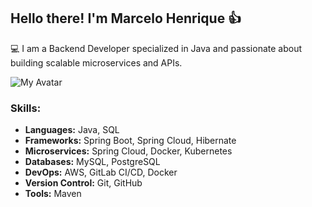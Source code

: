## Hello there! I'm Marcelo Henrique :+1:                                    


💻 I am a Backend Developer specialized in Java and passionate about building scalable microservices and APIs.

![My Avatar](https://i.pinimg.com/control/564x/a5/33/2b/a5332b64260d4b4c6cb9aab2e45a13d4.jpg)


### Skills:
- **Languages:** Java, SQL
- **Frameworks:** Spring Boot, Spring Cloud, Hibernate
- **Microservices:** Spring Cloud, Docker, Kubernetes
- **Databases:** MySQL, PostgreSQL
- **DevOps:** AWS, GitLab CI/CD, Docker
- **Version Control:** Git, GitHub
- **Tools:** Maven

